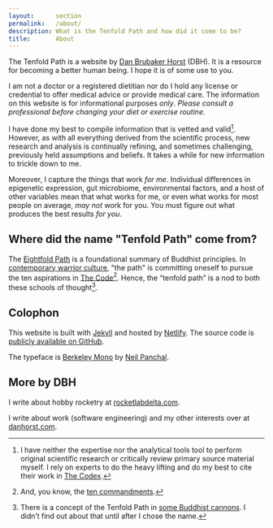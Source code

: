 ```yaml
---
layout:      section
permalink:   /about/
description: What is the Tenfold Path and how did it come to be?
title:       About
---
```


The Tenfold Path is a website by [Dan Brubaker Horst][1] (DBH).
It is a resource for becoming a better human being.
I hope it is of some use to you.

I am not a doctor or a registered dietitian nor do I hold any license or credential to offer medical advice or provide medical care.
The information on this website is for informational purposes _only_.
_Please consult a professional before changing your diet or exercise routine._

I have done my best to compile information that is vetted and valid[^1].
However, as with all everything derived from the scientific process, new research and analysis is continually refining, and sometimes challenging, previously held assumptions and beliefs.
It takes a while for new information to trickle down to me.

Moreover, I capture the things that work _for me_.
Individual differences in epigenetic expression, gut microbiome, environmental factors, and a host of other variables mean that what works for me, or even what works for most people on average, _may not_ work for you.
You must figure out what produces the best results _for you_.

## Where did the name "Tenfold Path" come from?

The [Eightfold Path][2] is a foundational summary of Buddhist principles.
In [contemporary warrior culture][3], "the path" is committing oneself to pursue the ten aspirations in [The Code](/code/)[^2].
Hence, the “tenfold path” is a nod to both these schools of thought[^3].

## Colophon

This website is built with [Jekyll][4] and hosted by [Netlify][5].
The source code is [publicly available on GitHub][6].

The typeface is [Berkeley Mono][7] by [Neil Panchal][8].

## More by DBH

I write about hobby rocketry at [rocketlabdelta.com][9].

I write about work (software engineering) and my other interests over at [danhorst.com][10].

[^1]: I have neither the expertise nor the analytical tools tool to perform original scientific research or critically review primary source material myself. I rely on experts to do the heavy lifting and do my best to cite their work in [The Codex](/codex/).
[^2]: And, you know, the [ten commandments](https://en.wikipedia.org/wiki/Ten_Commandments).
[^3]: There is a concept of the Tenfold Path in [some Buddhist cannons](https://en.wikipedia.org/wiki/Noble_Eightfold_Path#Tenfold_path). I didn’t find out about that until after I chose the name.

[1]: https://dan.brubakerhorst.com
[2]: https://en.wikipedia.org/wiki/Noble_Eightfold_Path
[3]: https://jocko.com/
[4]: http://jekyllrb.com
[5]: https://www.netlify.com
[6]: https://github.com/tenfoldpath/tenfoldpath.com
[7]: https://berkeleygraphics.com/typefaces/berkeley-mono/
[8]: https://neil.computer/
[9]: https://rocketlabdelta.com
[10]: https://www.danhorst.com
